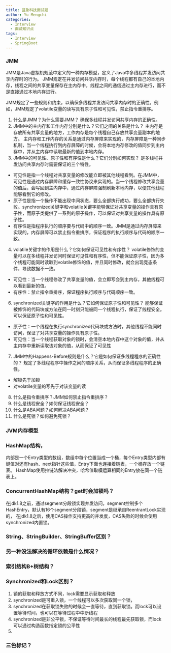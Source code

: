 ```yaml
---
title: 蓝象科技面试题
author: Yu Mengchi
categories:
  - Interview
  - 面试知识点
tags:
  - Interview
  - SpringBoot
---
```

  
### JMM
JMM是Java虚拟机规范中定义的一种内存模型，定义了Java中多线程并发访问共享内存时的行为。
JMM规定在并发访问共享内存时，每个线程都有自己的本地内存，线程之间的共享变量保存在主内存中，线程之间的通信通过主内存进行，而不是直接通过本地内存进行。

JMM规定了一些规则和约束，以确保多线程并发访问共享内存时的正确性。例如，JMM规定了volatile变量的读写具有原子性和可见性，禁止指令重排序。

1. 什么是JMM？为什么需要JMM？
确保多线程并发访问共享内存的正确性。
2. JMM中的主内存和工作内存分别是什么？它们之间的关系是什么？
主内存是存放所有共享变量的地方，工作内存是每个线程自己存放共享变量副本的地方。
主内存和工作内存的关系是通过内存屏障来实现的，内存屏障是一种同步机制，当一个线程执行到内存屏障的时候，会将本地内存修改的值同步到主内存中，并从主内存中读取最新的值到本地内存。
3. JMM中的可见性、原子性和有序性是什么？它们分别如何实现？
是多线程并发访问共享内存时需要保证的三个特性。
- 可见性是指一个线程对共享变量的修改能立即被其他线程看到。在JMM中，可见性是通过内存屏障和缓存一致性协议来实现的。当一个线程修改共享变量的值后，会写回到主内存中，通过内存屏障强制刷新本地内存，以便其他线程能够看到它的修改。
- 原子性是指一个操作不能出现中间状态，要么全部执行成功，要么全部执行失败。synchronized关键字和volatile关键字能够保证对共享变量的操作具有原子性，而原子类提供了一系列的原子操作，可以保证对共享变量的操作具有原子性。
- 有序性是指程序执行的顺序要与代码中的顺序一致。JMM是通过内存屏障来实现的，内存屏障可以禁止指令重排序，保证程序的执行顺序与代码的顺序一致。
4. volatile关键字的作用是什么？它如何保证可见性和有序性？
volatile修饰的变量可以在多线程并发访问时保证可见性和有序性，但不能保证原子性，因为多个线程可能同时读取到volatile修饰的值，并且同时修改，就会出现竞态条件，导致数据不一致。
- 可见性：当一个线程修改了共享变量的值，会立即写会到主内存，其他线程可以看到最新的值。
- 有序性：禁止指令重排序，保证程序执行顺序与代码顺序一致。

6. synchronized关键字的作用是什么？它如何保证原子性和可见性？
能够保证被修饰的代码块或方法在同一时刻只能被同一个线程执行，保证了线程安全。可以保证原子性和可见性。
- 原子性：一个线程在执行synchronized代码块或方法时，其他线程不能同时访问，保证了对共享变量的操作具有原子性。
- 可见性：当一个线程获取对象的锁时，会清空本地内存中这个对象的值，并从主内存中重新读取该对象的值，从而保证了可见性
7. JMM中的Happens-Before规则是什么？它是如何保证多线程程序的正确性的？
规定了多线程程序中操作之间的顺序关系，从而保证多线程程序的正确性。
- 解锁先于加锁
- 对volatile变量的写先于对该变量的读

8. 什么是指令重排序？JMM如何禁止指令重排序？
9. 什么是线程安全？如何保证线程安全？
10. 什么是ABA问题？如何解决ABA问题？
11. 什么是死锁？如何避免死锁？

### JVM内存模型

### HashMap结构，
内部是一个Entry类型的数组，数组中每个位置当成一个桶，每个Entry类型内部有键值对还有hash、next指针这些值，Entry下面也连接着链表，一个桶存放一个链表。
HashMap使用拉链法解决冲突，哈希值取模运算相同的Entry放在同一个链表上。
### ConcurrentHashMap结构？get时会加锁吗？
在jdk1.8之前，通过segment分段锁实现并发访问，segment控制多个HashEntry，默认有16个segment分段锁，segment是继承自ReentrantLock实现的，
在jdk1.8之后，使用CAS操作支持更高的并发度，CAS失败的时候会使用synchronized内置锁。

### String、StringBuilder、StringBuffer区别？


### 另一种没法解决的循环依赖是什么情况？


### 索引结构B+树结构？


### Synchronized和Lock区别？
1. 锁的获取和释放方式不同，lock需要显示获取和释放
2. synchronized是可重入锁，一个线程可以多次获取同一个锁，
3. synchronized在获取锁失败的时候会一直等待，直到获取锁。而lock可以设置等待时间，也可以在等待过程中中断线程
4. synchronized是非公平锁，不保证等待时间最长的线程最先获取锁，而lock可以通过构造函数指定锁的公平性
5. 

### 三色标记？

